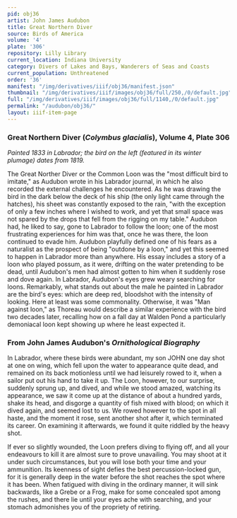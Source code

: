 ```yaml
---
pid: obj36
artist: John James Audubon
title: Great Northern Diver
source: Birds of America
volume: '4'
plate: '306'
repository: Lilly Library
current_location: Indiana University
category: Divers of Lakes and Bays, Wanderers of Seas and Coasts
current_population: Unthreatened
order: '36'
manifest: "/img/derivatives/iiif/obj36/manifest.json"
thumbnail: "/img/derivatives/iiif/images/obj36/full/250,/0/default.jpg"
full: "/img/derivatives/iiif/images/obj36/full/1140,/0/default.jpg"
permalink: "/audubon/obj36/"
layout: iiif-item-page
---
```

### Great Northern Diver (_Colymbus glacialis_), Volume 4, Plate 306

_Painted 1833 in Labrador; the bird on the left (featured in its winter plumage) dates from 1819._

The Great Norther Diver or the Common Loon was the "most difficult bird to imitate," as Audubon wrote in his Labrador journal, in which he also recorded the external challenges he encountered. As he was drawing the bird in the dark below the deck of his ship (the only light came through the hatches), his sheet was constantly exposed to the rain, "with the exception of only a few inches where I wished to work, and yet that small space was not spared by the drops that fell from the rigging on my table." Audubon had, he liked to say, gone to Labrador to follow the loon; one of the most frustrating experiences for him was that, once he was there, the loon continued to evade him. Audubon playfully defined one of his fears as a naturalist as the prospect of being "outdone by a loon," and yet this seemed to happen in Labrador more than anywhere. His essay includes a story of a loon who played possum, as it were, drifting on the water pretending to be dead, until Audubon's men had almost gotten to him when it suddenly rose and dove again. In Labrador, Audubon's eyes grew weary searching for loons. Remarkably, what stands out about the male he painted in Labrador are the bird's eyes: which are deep red, bloodshot with the intensity of looking. Here at least was some commonality. Otherwise, it was "Man against loon," as Thoreau would describe a similar experience with the bird two decades later, recalling how on a fall day at Walden Pond a particularly demoniacal loon kept showing up where he least expected it.

### From John James Audubon's _Ornithological Biography_

In Labrador, where these birds were abundant, my son JOHN one day shot at one on wing, which fell upon the water to appearance quite dead, and remained on its back motionless until we had leisurely rowed to it, when a sailor put out his hand to take it up. The Loon, however, to our surprise, suddenly sprung up, and dived, and while we stood amazed, watching its appearance, we saw it come up at the distance of about a hundred yards, shake its head, and disgorge a quantity of fish mixed with blood; on which it dived again, and seemed lost to us. We rowed however to the spot in all haste, and the moment it rose, sent another shot after it, which terminated its career. On examining it afterwards, we found it quite riddled by the heavy shot.

If ever so slightly wounded, the Loon prefers diving to flying off, and all your endeavours to kill it are almost sure to prove unavailing. You may shoot at it under such circumstances, but you will lose both your time and your ammunition. Its keenness of sight defies the best percussion-locked gun, for it is generally deep in the water before the shot reaches the spot where it has been. When fatigued with diving in the ordinary manner, it will sink backwards, like a Grebe or a Frog, make for some concealed spot among the rushes, and there lie until your eyes ache with searching, and your stomach admonishes you of the propriety of retiring.
